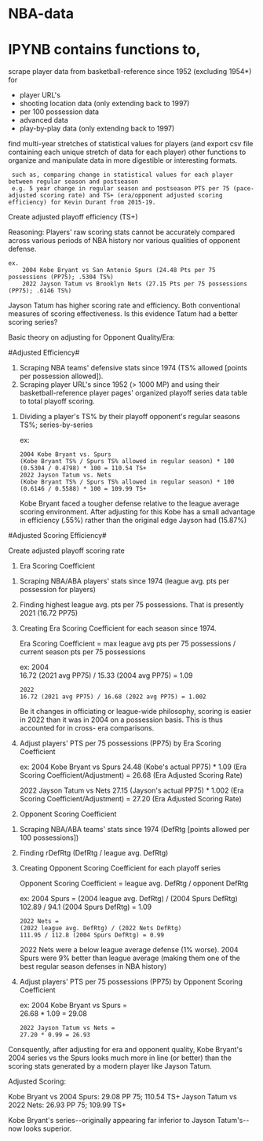 # NBA-data
# IPYNB contains functions to,
 scrape player data from basketball-reference since 1952 (excluding 1954*) for
   * player URL's
   * shooting location data (only extending back to 1997)
   * per 100 possession data
   * advanced data
   * play-by-play data (only extending back to 1997)
   
 find multi-year stretches of statistical values for players (and export csv file containing each unique stretch of data for each player) other functions to organize and manipulate data in more digestible or interesting formats.
 
     such as, comparing change in statistical values for each player between regular season and postseason
     e.g. 5 year change in regular season and postseason PTS per 75 (pace-adjusted scoring rate) and TS+ (era/opponent adjusted scoring efficiency) for Kevin Durant from 2015-19.
     
     
     
 Create adjusted playoff efficiency (TS+)
 
  Reasoning: Players' raw scoring stats cannot be accurately compared across various periods of NBA history nor various qualities of opponent defense.
  
    ex. 
        2004 Kobe Bryant vs San Antonio Spurs (24.48 Pts per 75 possessions (PP75); .5304 TS%)
        2022 Jayson Tatum vs Brooklyn Nets (27.15 Pts per 75 possessions (PP75); .6146 TS%)
      
  Jayson Tatum has higher scoring rate and efficiency. Both conventional measures of scoring effectiveness. Is this evidence Tatum had a better scoring series?
  
  Basic theory on adjusting for Opponent Quality/Era: 
  
  #Adjusted Efficiency#
  
  1. Scraping NBA teams' defensive stats since 1974 (TS% allowed [points per possession allowed]).
  2. Scraping player URL's since 1952 (> 1000 MP) and using their basketball-reference player pages' organized playoff series data table to total playoff scoring.
   1) Dividing a player's TS% by their playoff opponent's regular seasons TS%; series-by-series

      ex: 
      
          2004 Kobe Bryant vs. Spurs
          (Kobe Bryant TS% / Spurs TS% allowed in regular season) * 100
          (0.5304 / 0.4798) * 100 = 110.54 TS+
          2022 Jayson Tatum vs. Nets
          (Kobe Bryant TS% / Spurs TS% allowed in regular season) * 100
          (0.6146 / 0.5588) * 100 = 109.99 TS+
          
      Kobe Bryant faced a tougher defense relative to the league average scoring environment. After adjusting for this Kobe has a small advantage in efficiency (.55%)       rather than the original edge Jayson had (15.87%)
      
 #Adjusted Scoring Efficiency#

 Create adjusted playoff scoring rate
  1. Era Scoring Coefficient
   1) Scraping NBA/ABA players' stats since 1974 (league avg. pts per possession for players)
   2) Finding highest league avg. pts per 75 possessions. That is presently 2021 (16.72 PP75) 
   3) Creating Era Scoring Coefficient for each season since 1974.

      Era Scoring Coefficient = max league avg pts per 75 possessions / current season pts per 75 possessions

      ex: 
          2004  
          16.72 (2021 avg PP75) / 15.33 (2004 avg PP75) = 1.09
          
          2022  
          16.72 (2021 avg PP75) / 16.68 (2022 avg PP75) = 1.002

      Be it changes in officiating or league-wide philosophy, scoring is easier in 2022 than it was in 2004 on a possession basis. This is thus accounted for in cross-       era comparisons. 

   4) Adjust players' PTS per 75 possessions (PP75) by Era Scoring Coefficient

      ex: 
         2004 Kobe Bryant vs Spurs
         24.48 (Kobe's actual PP75) * 1.09 (Era Scoring Coefficient/Adjustment) = 26.68 (Era Adjusted Scoring Rate)
         
         2022 Jayson Tatum vs Nets
         27.15 (Jayson's actual PP75) * 1.002 (Era Scoring Coefficient/Adjustment) = 27.20 (Era Adjusted Scoring Rate)
      
  2. Opponent Scoring Coefficient
   1) Scraping NBA/ABA teams' stats since 1974 (DefRtg [points allowed per 100 possessions])
   2) Finding rDefRtg (DefRtg / league avg. DefRtg)
   3) Creating Opponent Scoring Coefficient for each playoff series

      Opponent Scoring Coefficient = league avg. DefRtg / opponent DefRtg

      ex: 
          2004 Spurs =
          (2004 league avg. DefRtg) / (2004 Spurs DefRtg)
          102.89 / 94.1 (2004 Spurs DefRtg) = 1.09
          
          2022 Nets =
          (2022 league avg. DefRtg) / (2022 Nets DefRtg)
          111.95 / 112.8 (2004 Spurs DefRtg) = 0.99
          
      2022 Nets were a below league average defense (1% worse). 2004 Spurs were 9% better than league average (making them one of the best regular season defenses in         NBA history)
      

   4) Adjust players' PTS per 75 possessions (PP75) by Opponent Scoring Coefficient

      ex: 
          2004 Kobe Bryant vs Spurs =    
          26.68 * 1.09 = 29.08
          
          2022 Jayson Tatum vs Nets =    
          27.20 * 0.99 = 26.93
      
   Consquently, after adjusting for era and opponent quality, Kobe Bryant's 2004 series vs the Spurs looks much more in line (or better) than the scoring stats generated by a modern player like Jayson Tatum.
   
   Adjusted Scoring:
   
   Kobe Bryant vs 2004 Spurs: 29.08 PP 75; 110.54 TS+
   Jayson Tatum vs 2022 Nets: 26.93 PP 75; 109.99 TS+
   
   Kobe Bryant's series--originally appearing far inferior to Jayson Tatum's--now looks superior.
